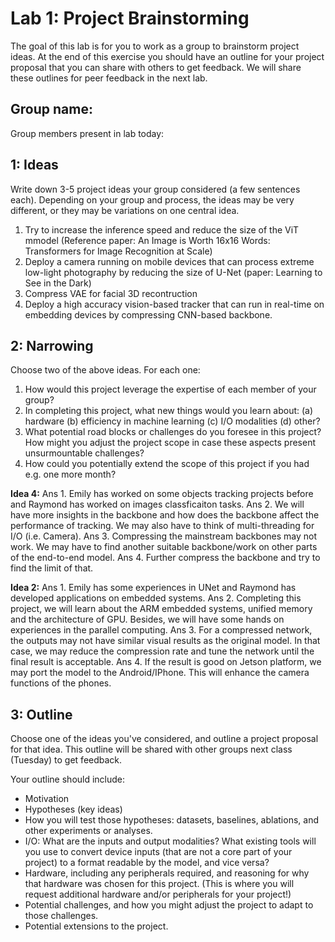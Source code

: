 Lab 1: Project Brainstorming
===
The goal of this lab is for you to work as a group to brainstorm project ideas. At the end of this exercise you should have an outline for your project proposal that you can share with others to get feedback. We will share these outlines for peer feedback in the next lab.

Group name:
---
Group members present in lab today:

1: Ideas
----
Write down 3-5 project ideas your group considered (a few sentences each). Depending on your group and process, the ideas may be very different, or they may be variations on one central idea.
 1. Try to increase the inference speed and reduce the size of the ViT mmodel (Reference paper: An Image is Worth 16x16 Words: Transformers for Image Recognition at Scale)
 2. Deploy a camera running on mobile devices that can process extreme low-light photography by reducing the size of U-Net (paper: Learning to See in the Dark)
 3. Compress VAE for facial 3D recontruction
 4. Deploy a high accuracy vision-based tracker that can run in real-time on embedding devices by compressing CNN-based backbone.

2: Narrowing
----
Choose two of the above ideas. For each one:
1. How would this project leverage the expertise of each member of your group?
2. In completing this project, what new things would you learn about: (a) hardware (b) efficiency in machine learning (c) I/O modalities (d) other?
3. What potential road blocks or challenges do you foresee in this project? How might you adjust the project scope in case these aspects present unsurmountable challenges?
4. How could you potentially extend the scope of this project if you had e.g. one more month?


<b>Idea 4:</b>
   Ans 1. Emily has worked on some objects tracking projects before and Raymond has worked on images classficaiton tasks.
   Ans 2. We will have more insights in the backbone and how does the backbone affect the performance of tracking. We may also have to think of multi-threading for I/O (i.e. Camera).
   Ans 3. Compressing the mainstream backbones may not work. We may have to find another suitable backbone/work on other parts of the end-to-end model.
   Ans 4. Further compress the backbone and try to find the limit of that.

<b>Idea 2:</b>
   Ans 1. Emily has some experiences in UNet and Raymond has developed applications on embedded systems.
   Ans 2. Completing this project, we will learn about the ARM embedded systems, unified memory and the architecture of GPU. Besides, we will have some hands on experiences in the parallel computing.
   Ans 3. For a compressed network, the outputs may not have similar visual results as the original model. In that case, we may reduce the compression rate and tune the network until the final result is acceptable.
   Ans 4. If the result is good on Jetson platform, we may port the model to the Android/IPhone. This will enhance the camera functions of the phones.


3: Outline
----
Choose one of the ideas you've considered, and outline a project proposal for that idea. This outline will be shared with other groups next class (Tuesday) to get feedback.

Your outline should include:
- Motivation
- Hypotheses (key ideas)
- How you will test those hypotheses: datasets, baselines, ablations, and other experiments or analyses.
- I/O: What are the inputs and output modalities? What existing tools will you use to convert device inputs (that are not a core part of your project) to a format readable by the model, and vice versa?
- Hardware, including any peripherals required, and reasoning for why that hardware was chosen for this project. (This is where you will request additional hardware and/or peripherals for your project!)
- Potential challenges, and how you might adjust the project to adapt to those challenges.
- Potential extensions to the project.

